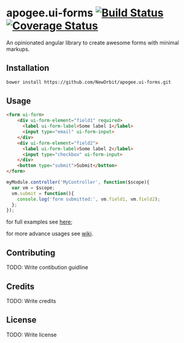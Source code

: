 # apogee.ui-forms [![Build Status](https://travis-ci.org/NewOrbit/apogee.ui-forms.svg?branch=master)](https://travis-ci.org/neworbit/apogee.ui-forms) [![Coverage Status](https://coveralls.io/repos/NewOrbit/apogee.ui-forms/badge.svg?branch=master&service=github)](https://coveralls.io/github/NewOrbit/apogee.ui-forms?branch=master)

An opinionated angular library to create awesome forms with minimal markups.

## Installation

```bash
bower install https://github.com/NewOrbit/apogee.ui-forms.git
```

## Usage

```html
<form ui-form>
    <div ui-form-element="field1" required>
      <label ui-form-label>Some label 1</label>
      <input type="email" ui-form-input>
    </div>
    <div ui-form-element="field2">
      <label ui-form-label>Some label 2</label>
      <input type="checkbox" ui-form-input>
    </div>
    <button type="submit">Submit</button>
</form>
```

```javascript
myModule.controller('MyController', function($scope){
  var vm = $scope;
  vm.submit = function(){
    console.log('form submitted:', vm.field1, vm.field2);
  };
});
```

for full examples see [here](https://github.com/NewOrbit/apogee.ui-forms/tree/master/examples);

for more advance usages see [wiki](https://github.com/NewOrbit/apogee.ui-forms/wiki).

## Contributing

TODO: Write contibution guidline

## Credits

TODO: Write credits

## License

TODO: Write license
